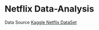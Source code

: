 # Netflix Data-Analysis

Data Source [Kaggle Netflix DataSet](https://www.kaggle.com/shivamb/netflix-shows)
